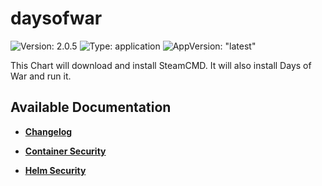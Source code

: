 # daysofwar

![Version: 2.0.5](https://img.shields.io/badge/Version-2.0.5-informational?style=flat-square) ![Type: application](https://img.shields.io/badge/Type-application-informational?style=flat-square) ![AppVersion: "latest"](https://img.shields.io/badge/AppVersion-"latest"-informational?style=flat-square)

This Chart will download and install SteamCMD. It will also install Days of War and run it.

## Available Documentation

- [**Changelog**](CHANGELOG)

- [**Container Security**](container-security)

- [**Helm Security**](helm-security)

